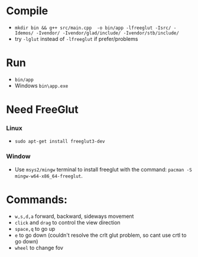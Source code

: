 # Compile
- ``mkdir bin && g++ src/main.cpp  -o bin/app -lfreeglut -Isrc/ -Idemos/ -Ivendor/ -Ivendor/glad/include/ -Ivendor/stb/include/``
- try ``-lglut`` instead of ``-lfreeglut`` if prefer/problems

# Run
- ``bin/app``
- Windows ``bin\app.exe``

# Need FreeGlut

### Linux
- ``sudo apt-get install freeglut3-dev``

### Window
- Use ``msys2/mingw`` terminal to install freeglut with the command: ``pacman -S mingw-w64-x86_64-freeglut``.

# Commands:
- ``w,s,d,a``  forward, backward, sideways movement
- ``click`` and ``drag`` to control the view direction
- ``space,q`` to go up 
-  ``e`` to go down (couldn't resolve the crlt glut problem, so cant use crtl to go down) 
- ``wheel`` to change fov